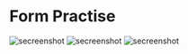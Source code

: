 # Form Practise
![secreenshot](https://github.com/Shirak22/Formul-r/blob/master/Screenshot%20(10).png?raw=true)
![secreenshot](https://github.com/Shirak22/Formul-r/blob/master/Screenshot%20(11).png)
![secreenshot](https://github.com/Shirak22/Formul-r/blob/master/Screenshot%20(9).png)
